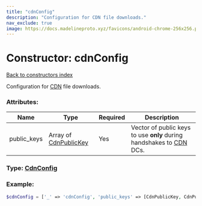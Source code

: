 ```yaml
---
title: "cdnConfig"
description: "Configuration for CDN file downloads."
nav_exclude: true
image: https://docs.madelineproto.xyz/favicons/android-chrome-256x256.png
---
```

# Constructor: cdnConfig  
[Back to constructors index](index.md)



Configuration for [CDN](https://core.telegram.org/cdn) file downloads.

### Attributes:

| Name     |    Type       | Required | Description |
|----------|---------------|----------|-------------|
|public\_keys|Array of [CdnPublicKey](../types/CdnPublicKey.md) | Yes|Vector of public keys to use **only** during handshakes to [CDN](https://core.telegram.org/cdn) DCs.|



### Type: [CdnConfig](../types/CdnConfig.md)


### Example:

```php
$cdnConfig = ['_' => 'cdnConfig', 'public_keys' => [CdnPublicKey, CdnPublicKey]];
```  
